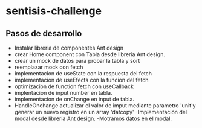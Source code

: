 # sentisis-challenge

## Pasos de desarrollo

- Instalar libreria de componentes Ant design
- crear Home component con Tabla desde libreria Ant design.
- crear un mock de datos para probar la tabla y sort
- reemplazar mock con fetch
- implementacion de useState con la respuesta del fetch
- implementacion de useEfects con la funcion del fetch
- optimizacion de function fetch con useCallback
- implentacion de input number en tabla.
- implementacion de onChange en input de tabla.
- HandleOnchange actualizar el valor de imput mediante parametro 'unit'y generar un nuevo registro en un array 'datcopy'
  -Implementación del modal desde libreria Ant design.
  -Motramos datos en el modal.
